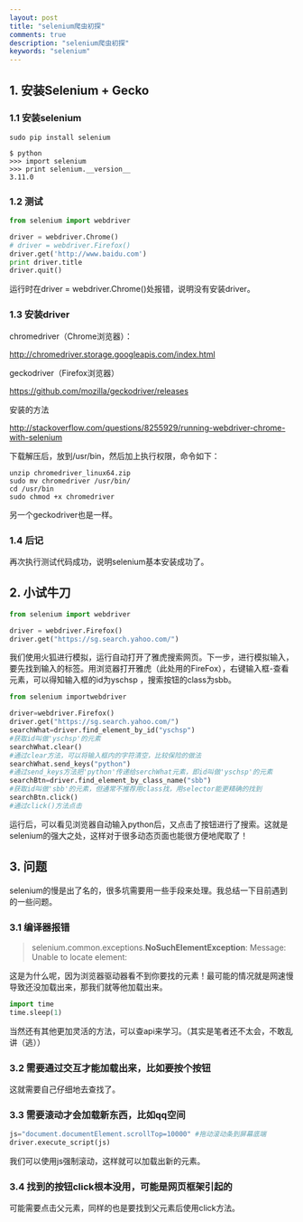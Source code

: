 ```yaml
---
layout: post
title: "selenium爬虫初探"
comments: true
description: "selenium爬虫初探"
keywords: "selenium"
---
```


## 1. 安装Selenium + Gecko

### 1.1 安装selenium

```shell
sudo pip install selenium
```

```shell
$ python
>>> import selenium
>>> print selenium.__version__
3.11.0
```



### 1.2 测试

```python
from selenium import webdriver

driver = webdriver.Chrome()
# driver = webdriver.Firefox()
driver.get('http://www.baidu.com')
print driver.title
driver.quit()
```

运行时在driver = webdriver.Chrome()处报错，说明没有安装driver。



### 1.3 安装driver

chromedriver（Chrome浏览器）：

<http://chromedriver.storage.googleapis.com/index.html>

geckodriver（Firefox浏览器）

<https://github.com/mozilla/geckodriver/releases>

安装的方法

<http://stackoverflow.com/questions/8255929/running-webdriver-chrome-with-selenium>



下载解压后，放到/usr/bin，然后加上执行权限，命令如下：

```shell
unzip chromedriver_linux64.zip
sudo mv chromedriver /usr/bin/
cd /usr/bin
sudo chmod +x chromedriver
```

另一个geckodriver也是一样。



### 1.4 后记

再次执行测试代码成功，说明selenium基本安装成功了。



## 2. 小试牛刀

```python
from selenium import webdriver

driver = webdriver.Firefox()
driver.get("https://sg.search.yahoo.com/")
```
我们使用火狐进行模拟，运行自动打开了雅虎搜索网页。下一步，进行模拟输入，要先找到输入的标签。用浏览器打开雅虎（此处用的FireFox），右键输入框-查看元素，可以得知输入框的id为yschsp ，搜索按钮的class为sbb。

```python
from selenium importwebdriver

driver=webdriver.Firefox()
driver.get("https://sg.search.yahoo.com/")
searchWhat=driver.find_element_by_id("yschsp")
#获取id叫做'yschsp'的元素
searchWhat.clear()
#通过clear方法，可以将输入框内的字符清空，比较保险的做法
searchWhat.send_keys("python")
#通过send_keys方法把'python'传递给serchWhat元素，即id叫做'yschsp'的元素
searchBtn=driver.find_element_by_class_name("sbb")
#获取id叫做'sbb'的元素，但通常不推荐用class找，用selector能更精确的找到
searchBtn.click()
#通过click()方法点击
```

运行后，可以看见浏览器自动输入python后，又点击了按钮进行了搜索。这就是selenium的强大之处，这样对于很多动态页面也能很方便地爬取了！



## 3. 问题

selenium的慢是出了名的，很多坑需要用一些手段来处理。我总结一下目前遇到的一些问题。

### 3.1 编译器报错

> selenium.common.exceptions.**NoSuchElementException**: Message: Unable to locate element:

这是为什么呢，因为浏览器驱动器看不到你要找的元素！最可能的情况就是网速慢导致还没加载出来，那我们就等他加载出来。

```python
import time
time.sleep(1)
```

当然还有其他更加灵活的方法，可以查api来学习。（其实是笔者还不太会，不敢乱讲（逃））

### 3.2 需要通过交互才能加载出来，比如要按个按钮

这就需要自己仔细地去查找了。

### 3.3 需要滚动才会加载新东西，比如qq空间

```python
js="document.documentElement.scrollTop=10000" #拖动滚动条到屏幕底端
driver.execute_script(js)
```

我们可以使用js强制滚动，这样就可以加载出新的元素。

### 3.4 找到的按钮click根本没用，可能是网页框架引起的

可能需要点击父元素，同样的也是要找到父元素后使用click方法。




